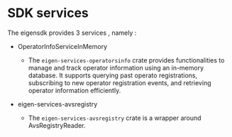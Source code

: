 # SDK services 

The eigensdk provides 3 services , namely : 

- OperatorInfoServiceInMemory 
  - The `eigen-services-operatorsinfo` crate provides functionalities to manage and track operator information using an in-memory database. It supports querying past operato registrations, subscribing to new operator registration events, and retrieving operator information efficiently.

- eigen-services-avsregistry
  - The `eigen-services-avsregistry` crate is a wrapper around AvsRegistryReader. 
